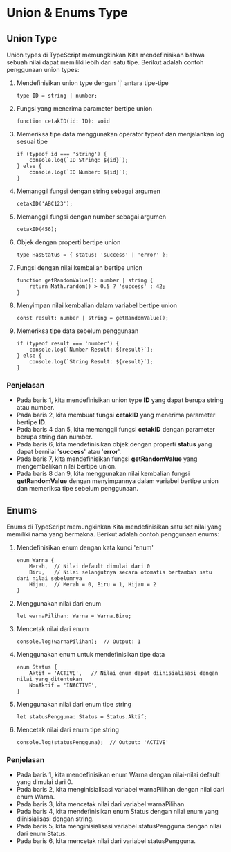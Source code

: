 # Union & Enums Type

## Union Type

Union types di TypeScript memungkinkan Kita mendefinisikan bahwa sebuah nilai dapat memiliki lebih dari satu tipe. Berikut adalah contoh penggunaan union types:

1. Mendefinisikan union type dengan '|' antara tipe-tipe

    ```
    type ID = string | number;
    ```

2. Fungsi yang menerima parameter bertipe union

    ```
    function cetakID(id: ID): void
    ```

3. Memeriksa tipe data menggunakan operator typeof dan menjalankan log sesuai tipe

    ```
    if (typeof id === 'string') {
        console.log(`ID String: ${id}`);
    } else {
        console.log(`ID Number: ${id}`);
    }
    ```

4. Memanggil fungsi dengan string sebagai argumen

    ```
    cetakID('ABC123');
    ```

5. Memanggil fungsi dengan number sebagai argumen

    ```
    cetakID(456);
    ```

6. Objek dengan properti bertipe union

    ```
    type HasStatus = { status: 'success' | 'error' };
    ```

7. Fungsi dengan nilai kembalian bertipe union

    ```
    function getRandomValue(): number | string {
        return Math.random() > 0.5 ? 'success' : 42;
    }
    ```

8. Menyimpan nilai kembalian dalam variabel bertipe union

    ```
    const result: number | string = getRandomValue();
    ```

9. Memeriksa tipe data sebelum penggunaan

    ```
    if (typeof result === 'number') {
        console.log(`Number Result: ${result}`);
    } else {
        console.log(`String Result: ${result}`);
    }
    ```

### Penjelasan

- Pada baris 1, kita mendefinisikan union type **ID** yang dapat berupa string atau number.
- Pada baris 2, kita membuat fungsi **cetakID** yang menerima parameter bertipe **ID**.
- Pada baris 4 dan 5, kita memanggil fungsi **cetakID** dengan parameter berupa string dan number.
- Pada baris 6, kita mendefinisikan objek dengan properti **status** yang dapat bernilai '**success**' atau '**error**'.
- Pada baris 7, kita mendefinisikan fungsi **getRandomValue** yang mengembalikan nilai bertipe union.
- Pada baris 8 dan 9, kita menggunakan nilai kembalian fungsi **getRandomValue** dengan menyimpannya dalam variabel bertipe union dan memeriksa tipe sebelum penggunaan.

## Enums

Enums di TypeScript memungkinkan Kita mendefinisikan satu set nilai yang memiliki nama yang bermakna. Berikut adalah contoh penggunaan enums:

1. Mendefinisikan enum dengan kata kunci 'enum'

    ```
    enum Warna {
        Merah,  // Nilai default dimulai dari 0
        Biru,   // Nilai selanjutnya secara otomatis bertambah satu dari nilai sebelumnya
        Hijau,  // Merah = 0, Biru = 1, Hijau = 2
    }
    ```

2. Menggunakan nilai dari enum

    ```
    let warnaPilihan: Warna = Warna.Biru;
    ```

3. Mencetak nilai dari enum

    ```
    console.log(warnaPilihan);  // Output: 1
    ```

4. Menggunakan enum untuk mendefinisikan tipe data

    ```
    enum Status {
        Aktif = 'ACTIVE',   // Nilai enum dapat diinisialisasi dengan nilai yang ditentukan
        NonAktif = 'INACTIVE',
    }
    ```

5. Menggunakan nilai dari enum tipe string

    ```
    let statusPengguna: Status = Status.Aktif;
    ```

6. Mencetak nilai dari enum tipe string

    ```
    console.log(statusPengguna);  // Output: 'ACTIVE'
    ```

### Penjelasan

- Pada baris 1, kita mendefinisikan enum Warna dengan nilai-nilai default yang dimulai dari 0.
- Pada baris 2, kita menginisialisasi variabel warnaPilihan dengan nilai dari enum Warna.
- Pada baris 3, kita mencetak nilai dari variabel warnaPilihan.
- Pada baris 4, kita mendefinisikan enum Status dengan nilai enum yang diinisialisasi dengan string.
- Pada baris 5, kita menginisialisasi variabel statusPengguna dengan nilai dari enum Status.
- Pada baris 6, kita mencetak nilai dari variabel statusPengguna.

